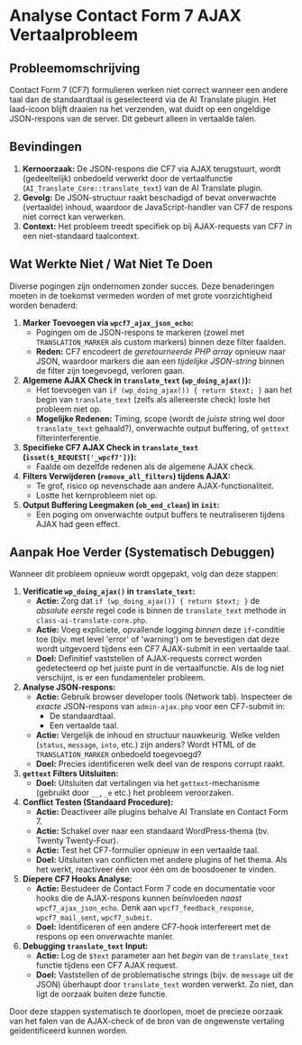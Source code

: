 # Analyse Contact Form 7 AJAX Vertaalprobleem

## Probleemomschrijving

Contact Form 7 (CF7) formulieren werken niet correct wanneer een andere taal dan de standaardtaal is geselecteerd via de AI Translate plugin. Het laad-icoon blijft draaien na het verzenden, wat duidt op een ongeldige JSON-respons van de server. Dit gebeurt alleen in vertaalde talen.

## Bevindingen

1.  **Kernoorzaak:** De JSON-respons die CF7 via AJAX terugstuurt, wordt (gedeeltelijk) onbedoeld verwerkt door de vertaalfunctie (`AI_Translate_Core::translate_text`) van de AI Translate plugin.
2.  **Gevolg:** De JSON-structuur raakt beschadigd of bevat onverwachte (vertaalde) inhoud, waardoor de JavaScript-handler van CF7 de respons niet correct kan verwerken.
3.  **Context:** Het probleem treedt specifiek op bij AJAX-requests van CF7 in een niet-standaard taalcontext.

## Wat Werkte Niet / Wat Niet Te Doen

Diverse pogingen zijn ondernomen zonder succes. Deze benaderingen moeten in de toekomst vermeden worden of met grote voorzichtigheid worden benaderd:

1.  **Marker Toevoegen via `wpcf7_ajax_json_echo`:**
    *   Pogingen om de JSON-respons te markeren (zowel met `TRANSLATION_MARKER` als custom markers) binnen deze filter faalden.
    *   **Reden:** CF7 encodeert de *geretourneerde PHP array* opnieuw naar JSON, waardoor markers die aan een *tijdelijke JSON-string* binnen de filter zijn toegevoegd, verloren gaan.
2.  **Algemene AJAX Check in `translate_text` (`wp_doing_ajax()`):**
    *   Het toevoegen van `if (wp_doing_ajax()) { return $text; }` aan het begin van `translate_text` (zelfs als allereerste check) loste het probleem niet op.
    *   **Mogelijke Redenen:** Timing, scope (wordt de *juiste* string wel door `translate_text` gehaald?), onverwachte output buffering, of `gettext` filterinterferentie.
3.  **Specifieke CF7 AJAX Check in `translate_text` (`isset($_REQUEST['_wpcf7'])`):**
    *   Faalde om dezelfde redenen als de algemene AJAX check.
4.  **Filters Verwijderen (`remove_all_filters`) tijdens AJAX:**
    *   Te grof, risico op nevenschade aan andere AJAX-functionaliteit.
    *   Lostte het kernprobleem niet op.
5.  **Output Buffering Leegmaken (`ob_end_clean`) in `init`:**
    *   Een poging om onverwachte output buffers te neutraliseren tijdens AJAX had geen effect.

## Aanpak Hoe Verder (Systematisch Debuggen)

Wanneer dit probleem opnieuw wordt opgepakt, volg dan deze stappen:

1.  **Verificatie `wp_doing_ajax()` in `translate_text`:**
    *   **Actie:** Zorg dat `if (wp_doing_ajax()) { return $text; }` de *absolute eerste* regel code is binnen de `translate_text` methode in `class-ai-translate-core.php`.
    *   **Actie:** Voeg expliciete, opvallende logging *binnen* deze `if`-conditie toe (bijv. met level 'error' of 'warning') om te bevestigen dat deze wordt uitgevoerd tijdens een CF7 AJAX-submit in een vertaalde taal.
    *   **Doel:** Definitief vaststellen of AJAX-requests correct worden gedetecteerd op het juiste punt in de vertaalfunctie. Als de log niet verschijnt, is er een fundamenteler probleem.
2.  **Analyse JSON-respons:**
    *   **Actie:** Gebruik browser developer tools (Network tab). Inspecteer de *exacte* JSON-respons van `admin-ajax.php` voor een CF7-submit in:
        *   De standaardtaal.
        *   Een vertaalde taal.
    *   **Actie:** Vergelijk de inhoud en structuur nauwkeurig. Welke velden (`status`, `message`, `into`, etc.) zijn anders? Wordt HTML of de `TRANSLATION_MARKER` onbedoeld toegevoegd?
    *   **Doel:** Precies identificeren welk deel van de respons corrupt raakt.
3.  **`gettext` Filters Uitsluiten:**
    *   **Doel:** Uitsluiten dat vertalingen via het `gettext`-mechanisme (gebruikt door `__`, `_e` etc.) het probleem veroorzaken.
4.  **Conflict Testen (Standaard Procedure):**
    *   **Actie:** Deactiveer alle plugins behalve AI Translate en Contact Form 7.
    *   **Actie:** Schakel over naar een standaard WordPress-thema (bv. Twenty Twenty-Four).
    *   **Actie:** Test het CF7-formulier opnieuw in een vertaalde taal.
    *   **Doel:** Uitsluiten van conflicten met andere plugins of het thema. Als het werkt, reactiveer één voor één om de boosdoener te vinden.
5.  **Diepere CF7 Hooks Analyse:**
    *   **Actie:** Bestudeer de Contact Form 7 code en documentatie voor hooks die de AJAX-respons kunnen beïnvloeden *naast* `wpcf7_ajax_json_echo`. Denk aan `wpcf7_feedback_response`, `wpcf7_mail_sent`, `wpcf7_submit`.
    *   **Doel:** Identificeren of een andere CF7-hook interfereert met de respons op een onverwachte manier.
6.  **Debugging `translate_text` Input:**
    *   **Actie:** Log de `$text` parameter aan het *begin* van de `translate_text` functie tijdens een CF7 AJAX request.
    *   **Doel:** Vaststellen of de problematische strings (bijv. de `message` uit de JSON) überhaupt door `translate_text` worden verwerkt. Zo niet, dan ligt de oorzaak buiten deze functie.

Door deze stappen systematisch te doorlopen, moet de precieze oorzaak van het falen van de AJAX-check of de bron van de ongewenste vertaling geïdentificeerd kunnen worden.